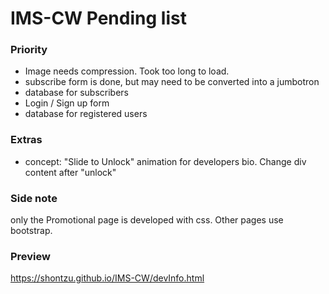 # IMS-CW Pending list
### Priority
- Image needs compression. Took too long to load.
- subscribe form is done, but may need to be converted into a jumbotron
- database for subscribers 
- Login / Sign up form
- database for registered users

### Extras
- concept: "Slide to Unlock" animation for developers bio. Change div content after "unlock"

### Side note
only the Promotional page is developed with css. Other pages use bootstrap.

### Preview
https://shontzu.github.io/IMS-CW/devInfo.html
